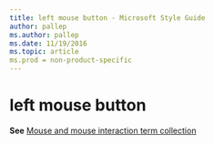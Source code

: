 ```yaml
---
title: left mouse button - Microsoft Style Guide
author: pallep
ms.author: pallep
ms.date: 11/19/2016
ms.topic: article
ms.prod = non-product-specific
---
```


# left mouse button

**See** [Mouse and mouse interaction term collection](/style-guide/a-z-word-list-term-collections/term-collections/mouse-mouse-interaction-terms)
